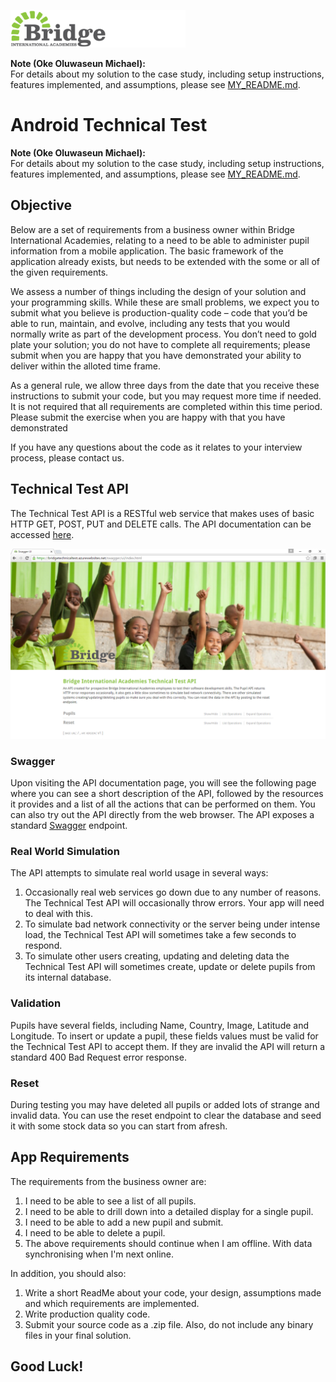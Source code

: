 ![Bridge International Academies Logo](BannerLogo280x60.png)

**Note (Oke Oluwaseun Michael):**  
For details about my solution to the case study, including setup instructions, features implemented, and assumptions, please see [MY_README.md](./MY_README.md).


# Android Technical Test

**Note (Oke Oluwaseun Michael):**  
For details about my solution to the case study, including setup instructions, features implemented, and assumptions, please see [MY_README.md](./MY_README.md).


## Objective

Below are a set of requirements from a business owner within Bridge International Academies, relating to a need to be able to administer pupil information from a mobile application.  The basic framework of the application already exists, but needs to be extended with the some or all of the given requirements.

We assess a number of things including the design of your solution and your programming skills. While these are small problems, we expect you to submit what you believe is production-quality code – code that you’d be able to run, maintain, and evolve, including any tests that you would normally write as part of the development process. You don’t need to gold plate your solution; you do not have to complete all requirements; please submit when you are happy that you have demonstrated your ability to deliver within the alloted time frame.

As a general rule, we allow three days from the date that you receive these instructions to submit your code, but you may request more time if needed. It is not required that all requirements are completed within this time period.  Please submit the exercise when you are happy with that you have demonstrated 

If you have any questions about the code as it relates to your interview process, please contact us.


## Technical Test API

The Technical Test API is a RESTful web service that makes uses of basic HTTP GET, POST, PUT and DELETE calls. The API documentation can be accessed [here](https://androidtechnicaltestapi-test.bridgeinternationalacademies.com/swagger/index.html).

![Technical Test API](TechnicalTestAPI.png)

### Swagger

Upon visiting the API documentation page, you will see the following page where you can see a short description of the API, followed by the resources it provides and a list of all the actions that can be performed on them. You can also try out the API directly from the web browser. The API exposes a standard [Swagger](http://swagger.io/) endpoint.

### Real World Simulation

The API attempts to simulate real world usage in several ways:

1. Occasionally real web services go down due to any number of reasons. The Technical Test API will occasionally throw errors. Your app will need to deal with this.
2. To simulate bad network connectivity or the server being under intense load, the Technical Test API will sometimes take a few seconds to respond.
3. To simulate other users creating, updating and deleting data the Technical Test API will sometimes create, update or delete pupils from its internal database.

### Validation

Pupils have several fields, including Name, Country, Image, Latitude and Longitude. To insert or update a pupil, these fields values must be valid for the Technical Test API to accept them. If they are invalid the API will return a standard 400 Bad Request error response.

### Reset

During testing you may have deleted all pupils or added lots of strange and invalid data. You can use the reset endpoint to clear the database and seed it with some stock data so you can start from afresh.

## App Requirements

The requirements from the business owner are:

1. I need to be able to see a list of all pupils.
2. I need to be able to drill down into a detailed display for a single pupil.
3. I need to be able to add a new pupil and submit.
4. I need to be able to delete a pupil.
5. The above requirements should continue when I am offline.  With data synchronising when I'm next online.

In addition, you should also:

1. Write a short ReadMe about your code, your design, assumptions made and which requirements are implemented.
2. Write production quality code.
3. Submit your source code as a .zip file. Also, do not include any binary files in your final solution.

## Good Luck!
